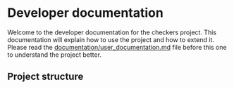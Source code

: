 # Developer documentation
Welcome to the developer documentation for the checkers project. This documentation will explain how to use the project and how to extend it. Please read the [documentation/user_documentation.md](../documentation/user_documentation.md) file before this one to understand the project better.

## Project structure

